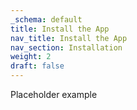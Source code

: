 ```yaml
---
_schema: default
title: Install the App
nav_title: Install the App
nav_section: Installation
weight: 2
draft: false
---
```

Placeholder example